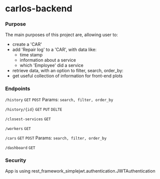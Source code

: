 # carlos-backend

### Purpose

The main purposes of this project are, allowing user to:
- create a 'CAR'
- add 'Repair log' to a 'CAR', with data like: 
    - time stamp
    - information about a service
    - which 'Employee' did a service
- retrieve data, with an option to filter, search, order_by:
- get useful collection of information for front-end plots     

### Endpoints

```/history``` ```GET``` ```POST``` Params: ```search, filter, order_by```


```/history/{id}``` ```GET``` ```PUT``` ```DELTE``` 

```/closest-services``` ```GET``` 

```/workers``` ```GET```

```/cars``` ```GET``` ```POST``` Params: ```search, filter, order_by```  

```/dashboard``` ```GET```

### Security

App is using rest_framework_simplejwt.authentication.JWTAuthentication

